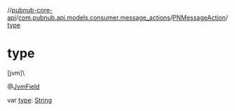 //[pubnub-core-api](../../../index.md)/[com.pubnub.api.models.consumer.message_actions](../index.md)/[PNMessageAction](index.md)/[type](type.md)

# type

[jvm]\

@[JvmField](https://kotlinlang.org/api/latest/jvm/stdlib/kotlin.jvm/-jvm-field/index.html)

var [type](type.md): [String](https://kotlinlang.org/api/latest/jvm/stdlib/kotlin/-string/index.html)
